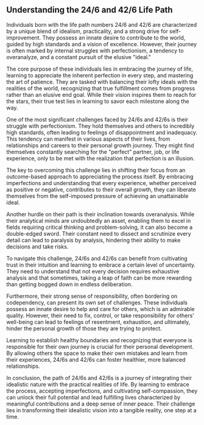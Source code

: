 ## Understanding the 24/6 and 42/6 Life Path

Individuals born with the life path numbers 24/6 and 42/6 are characterized by a unique blend of idealism, practicality, and a strong drive for self-improvement. They possess an innate desire to contribute to the world, guided by high standards and a vision of excellence. However, their journey is often marked by internal struggles with perfectionism, a tendency to overanalyze, and a constant pursuit of the elusive "ideal."

The core purpose of these individuals lies in embracing the journey of life, learning to appreciate the inherent perfection in every step, and mastering the art of patience. They are tasked with balancing their lofty ideals with the realities of the world, recognizing that true fulfillment comes from progress rather than an elusive end goal. While their vision inspires them to reach for the stars, their true test lies in learning to savor each milestone along the way.

One of the most significant challenges faced by 24/6s and 42/6s is their struggle with perfectionism. They hold themselves and others to incredibly high standards, often leading to feelings of disappointment and inadequacy. This tendency can manifest in various aspects of their lives, from relationships and careers to their personal growth journey. They might find themselves constantly searching for the "perfect" partner, job, or life experience, only to be met with the realization that perfection is an illusion.

The key to overcoming this challenge lies in shifting their focus from an outcome-based approach to appreciating the process itself. By embracing imperfections and understanding that every experience, whether perceived as positive or negative, contributes to their overall growth, they can liberate themselves from the self-imposed pressure of achieving an unattainable ideal.

Another hurdle on their path is their inclination towards overanalysis. While their analytical minds are undoubtedly an asset, enabling them to excel in fields requiring critical thinking and problem-solving, it can also become a double-edged sword. Their constant need to dissect and scrutinize every detail can lead to paralysis by analysis, hindering their ability to make decisions and take risks.

To navigate this challenge, 24/6s and 42/6s can benefit from cultivating trust in their intuition and learning to embrace a certain level of uncertainty. They need to understand that not every decision requires exhaustive analysis and that sometimes, taking a leap of faith can be more rewarding than getting bogged down in endless deliberation.

Furthermore, their strong sense of responsibility, often bordering on codependency, can present its own set of challenges. These individuals possess an innate desire to help and care for others, which is an admirable quality. However, their need to fix, control, or take responsibility for others' well-being can lead to feelings of resentment, exhaustion, and ultimately, hinder the personal growth of those they are trying to protect.

Learning to establish healthy boundaries and recognizing that everyone is responsible for their own journey is crucial for their personal development. By allowing others the space to make their own mistakes and learn from their experiences, 24/6s and 42/6s can foster healthier, more balanced relationships.

In conclusion, the path of 24/6s and 42/6s is a journey of integrating their idealistic nature with the practical realities of life. By learning to embrace the process, accepting imperfections, and cultivating self-compassion, they can unlock their full potential and lead fulfilling lives characterized by meaningful contributions and a deep sense of inner peace. Their challenge lies in transforming their idealistic vision into a tangible reality, one step at a time. 
